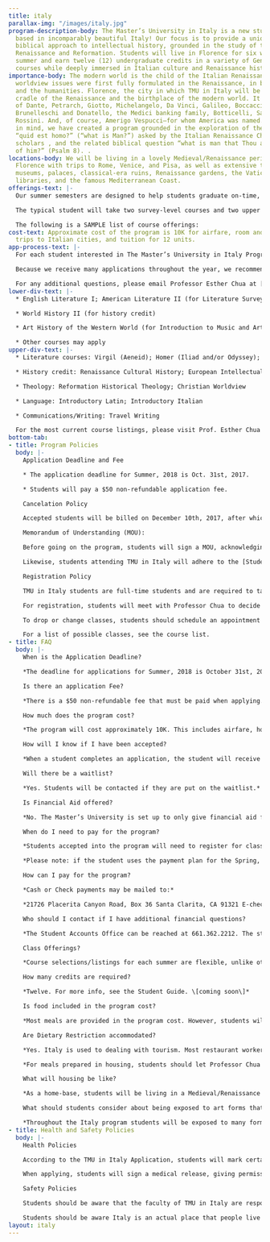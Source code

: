 ```yaml
---
title: italy
parallax-img: "/images/italy.jpg"
program-description-body: The Master’s University in Italy is a new study abroad program,
  based in incomparably beautiful Italy! Our focus is to provide a unique, deeply
  biblical approach to intellectual history, grounded in the study of the European
  Renaissance and Reformation. Students will live in Florence for six weeks in the
  summer and earn twelve (12) undergraduate credits in a variety of General Education
  courses while deeply immersed in Italian culture and Renaissance history.
importance-body: The modern world is the child of the Italian Renaissance. All modernist
  worldview issues were first fully formulated in the Renaissance, in both the sciences
  and the humanities. Florence, the city in which TMU in Italy will be based, is the
  cradle of the Renaissance and the birthplace of the modern world. It is the city
  of Dante, Petrarch, Giotto, Michelangelo, Da Vinci, Galileo, Boccaccio, Cimabue,
  Brunelleschi and Donatello, the Medici banking family, Botticelli, Savonarola, Machiavelli,
  Rossini. And, of course, Amerigo Vespucci—for whom America was named. With all this
  in mind, we have created a program grounded in the exploration of the dual questions
  “quid est homo?” (“what is Man?”) asked by the Italian Renaissance Christian Humanist
  scholars , and the related biblical question “what is man that Thou art mindful
  of him?” (Psalm 8). .
locations-body: We will be living in a lovely Medieval/Renaissance period villa in
  Florence with trips to Rome, Venice, and Pisa, as well as extensive time spent in
  museums, palaces, classical-era ruins, Renaissance gardens, the Vatican museum and
  libraries, and the famous Mediterranean Coast.
offerings-text: |-
  Our summer semesters are designed to help students graduate on-time, or even early, which means that the GE courses we offer every summer will be determined by the group of students selected and the faculty members who will join the program.

  The typical student will take two survey-level courses and two upper division Oxford-style tutorials. The academically intensive tutorials will have 2-5 students in socratic discussion—and in both the courses and the tutorials the major focus will be an exploratory discussion of Man: his origin, creative nature, purpose and end.

  The following is a SAMPLE list of course offerings:
cost-text: Approximate cost of the program is 10K for airfare, room and board, side
  trips to Italian cities, and tuition for 12 units.
app-process-text: |-
  For each student interested in The Master’s University in Italy Program, we will require a completed application and letters of recommendation, as listed on the application. The deadline for applications for Summer, 2018 is October 31st 2017. Likewise, applications for the following summers will have the same deadline of October 31st.

  Because we receive many applications throughout the year, we recommend that students complete and submit their applications (and recommendation letters) as early as possible. When an application is received and processed, students will receive a confirmation email with further instructions and additional information.

  For any additional questions, please email Professor Esther Chua at [italy@masters.edu](mailto:italy@masters.edu). We hope to hear from you soon!
lower-div-text: |-
  * English Literature I; American Literature II (for Literature Survey credit)

  * World History II (for history credit)

  * Art History of the Western World (for Introduction to Music and Art credit)

  * Other courses may apply
upper-div-text: |-
  * Literature courses: Virgil (Aeneid); Homer (Iliad and/or Odyssey); Shakespeare; Milton; Dante; Romanticism; Ovid and Classical Mythology; The Life, Influences and Writings of Robert and Elizabeth Browning

  * History credit: Renaissance Cultural History; European Intellectual History; History of Ancient Rome

  * Theology: Reformation Historical Theology; Christian Worldview

  * Language: Introductory Latin; Introductory Italian

  * Communications/Writing: Travel Writing

  For the most current course listings, please visit Prof. Esther Chua in the English Department or email [italy@masters.edu](mailto:italy@masters.edu).
bottom-tab:
- title: Program Policies
  body: |-
    Application Deadline and Fee

    * The application deadline for Summer, 2018 is Oct. 31st, 2017.

    * Students will pay a $50 non-refundable application fee.

    Cancelation Policy

    Accepted students will be billed on December 10th, 2017, after which the student will only get a certain amount of money back, depending on when the student cancels. If the student drops out in January 2018: 100% will be refunded; if in February 2018: 75%; if in March 2018: 50%; if in April 2018: 25%; and if after April 30th, 2018: 0% will be refunded. TMU in Italy expects accepted students to be committed before paying in December.

    Memorandum of Understanding (MOU):

    Before going on the program, students will sign a MOU, acknowledging that they adhere to all travel, health, and conduct policies. This signature is required before going to TMU in Italy.

    Likewise, students attending TMU in Italy will adhere to the [Student Handbook](http://www.masters.edu/handbook)

    Registration Policy

    TMU in Italy students are full-time students and are required to take twelve units. Course selections for each summer will be determined by and designed for the students who have been accepted into the program. As in our program description, we will offer a range of courses that fulfill GE requirements as well as upper division credit.

    For registration, students will meet with Professor Chua to decide which courses the student will be taking during the month of November to discuss and register for classes. For the most current course listings, please visit Professor Esther Chua in the English Department or email italy@masters.edu.

    To drop or change classes, students should schedule an appointment to meet with Professor Chua. The Add/Drop period will end March 1st.

    For a list of possible classes, see the course list.
- title: FAQ
  body: |-
    When is the Application Deadline?

    *The deadline for applications for Summer, 2018 is October 31st, 2017. Click here \[imbed link to application\] for the Application.*

    Is there an application Fee?

    *There is a $50 non-refundable fee that must be paid when applying.*

    How much does the program cost?

    *The program will cost approximately 10K. This includes airfare, housing, most meals, and tuition.*

    How will I know if I have been accepted?

    *When a student completes an application, the student will receive a confirmation email with further instructions and additional information. Students will then undergo an interview process to determine if the student is a good fit for the rigorous academic nature of this program. Calls will also be made to students’ Academic and Spiritual advisor.*

    Will there be a waitlist?

    *Yes. Students will be contacted if they are put on the waitlist.*

    Is Financial Aid offered?

    *No. The Master’s University is set up to only give financial aid for the Fall and Spring semester, there is no available financial aid for post-session programs and courses.*

    When do I need to pay for the program?

    *Students accepted into the program will need to register for classes by the end of November. Their bill will be received on the 20th of the month after they register; if the student opts for the payment plan, they will make five payments throughout the spring semester. If the student is using the Full Pay option, the full amount of the program will be due by December 10th.*

    *Please note: if the student uses the payment plan for the Spring, the student will still need to include the $85 Payment Plan Fee in the bill.*

    How can I pay for the program?

    *Cash or Check payments may be mailed to:*

    *21726 Placerita Canyon Road, Box 36 Santa Clarita, CA 91321 E-check payments can also be made online at www.masters.edu/payments.*

    Who should I contact if I have additional financial questions?

    *The Student Accounts Office can be reached at 661.362.2212. The student can also email the office at accountinfo@masters.edu.*

    Class Offerings?

    *Course selections/listings for each summer are flexible, unlike other study abroad programs. The program is designed to help students graduate on-time and, if planned in advance, to graduate early. Students will meet with Professor Chua and together they will decide which classes will work best for the student. See the Student Guide \[coming soon\] for more info.*

    How many credits are required?

    *Twelve. For more info, see the Student Guide. \[coming soon\]*

    Is food included in the program cost?

    *Most meals are provided in the program cost. However, students will have free time to eat on their own. To cover this, we recommend that students bring their own spending money. As an estimate, students can budget $20-25 per week for any extra meals, desserts, gelato runs and coffee breaks that they may want.*

    Are Dietary Restriction accommodated?

    *Yes. Italy is used to dealing with tourism. Most restaurant workers can understand English and will be able to accommodate common dietary restriction. If students have an uncommon restriction, please let us know when applying and a special card with instructions on how to accommodate the student’s restriction will be made in Italian for the student to give to restaurant workers when ordering.*

    *For meals prepared in housing, students should let Professor Chua know of the student’s restriction and we will prepare accordingly.*

    What will housing be like?

    *As a home-base, students will be living in a Medieval/Renaissance period villa in the Florence country-side. During the program students will take trips to other cities such as Rome, Venice, and Cinque Terre, as schedules/opportunity permits. There the students will be staying in apartments together.*

    What should students consider about being exposed to art forms that include nudity?

    *Throughout the Italy program students will be exposed to many forms of art, including representations of the human form. Sometimes, this includes nudity. We understand that in humans’ fallen state, nudity is shameful and can sear a Christian’s conscience. We don’t want to hurt any student’s conscience and if a student thinks he or she will be tempted by the nudity represented in the art all over Italy, then the student should not participate in TMU in Italy. If the student is not sure, the student can meet with Professor Chua and Horner.*
- title: Health and Safety Policies
  body: |-
    Health Policies

    According to the TMU in Italy Application, students will mark certain medical conditions on the Application. Certain conditions, as guided by the Application, will require the student to consult with their physician as to the feasibility of participation. Those applicants who identify such conditions are required to provide a medical clearance (a doctor's written permission) as a prerequisite to participation in the TMU in Italy program. The TMU in Italy program is physically demanding and may exacerbate pre-existing medical conditions.

    When applying, students will sign a medical release, giving permission to the faculty to select a physician, to hospitalize, to secure proper treatment, to order injections, anesthesia, or surgery for the student in case of an emergency.

    Safety Policies

    Students should be aware that the faculty of TMU in Italy are responsible for the students’ safety and will do everything they can to ensure everyone’s safety. Students should also be prepared to foster a culture of safety. Please refer to the Student Handbook \[Coming Soon\] for more student and faculty responsibility. Students also will sign a Memorandum of Understanding which says the student will adhere to, among other things, safe conduct.

    Students should be aware Italy is an actual place that people live in. Certain things may seem strange and difficult to an American because of cultural differences. Because the program is also an immersive cultural experience, students are expected to show a certain amount of flexibility and a strong sense of personal responsibility. Prior to the start of the program, students will be brief on travel and safety procedures, which will help them navigate through the normal challenges of international travel.
layout: italy
---
```


